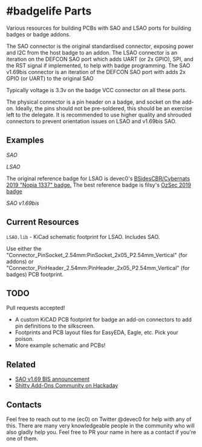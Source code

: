 #badgelife Parts
================

Various resources for building PCBs with SAO and LSAO ports for building badges or badge addons.

The SAO connector is the original standardised connector, exposing power and I2C from the host badge to an addon.
The LSAO connector is an iteration on the DEFCON SAO port which adds UART (or 2x GPIO), SPI, and the RST signal if implemented, to help with badge programming.
The SAO v1.69bis connector is an iteration of the DEFCON SAO port with adds 2x GPIO (or UART) to the original SAO 

Typically voltage is 3.3v on the badge VCC connector on all these ports.

The physical connector is a pin header on a badge, and socket on the add-on. Ideally, the pins should not be pre-soldered, this should be an exercise left to the delegate. It is
recommended to use higher quality and shrouded connectors to prevent orientation issues on LSAO and v1.69bis SAO.

Examples
--------

*SAO*

<insert exceptionally long list of badges and addons here>

*LSAO*

The original reference badge for LSAO is devec0's [BSidesCBR/Cybernats 2019 "Nopia 1337" badge.](https://github.com/BSidesCbr/2019badge)
The best reference badge is filsy's [OzSec 2019 badge](https://github.com/ozseccon/ozseccon2019_badge)

*SAO v1.69bis*

<insert growing list of SAO v1.69bis addons and badges here>

Current Resources
-----------------

`LSAO.lib` - KiCad schematic footprint for LSAO. Includes SAO.

Use either the "Connector_PinSocket_2.54mm:PinSocket_2x05_P2.54mm_Vertical" (for addons) or "Connector_PinHeader_2.54mm:PinHeader_2x05_P2.54mm_Vertical" (for badges) PCB footprint.

TODO
----

Pull requests accepted!

* A custom KiCAD PCB footprint for badge an add-on connectors to add pin definitions to the silkscreen.
* Footprints and PCB layout files for EasyEDA, Eagle, etc. Pick your poison.
* More example schematic and PCBs!

Related
-------
- [SAO v1.69 BIS announcement](https://hackaday.io/project/52950-shitty-add-ons/log/159806-introducing-the-shitty-add-on-v169bis-standard)
- [Shitty Add-Ons Community on Hackaday](https://hackaday.io/project/52950-shitty-add-ons)

Contacts
--------

Feel free to reach out to me (ec0) on Twitter @devec0 for help with any of this.
There are many very knowledgeable people in the community who will also gladly help you. Feel free to PR your name in here as a contact if you're one of them.
